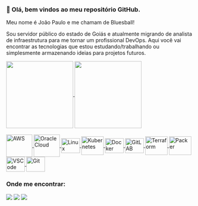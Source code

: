 ### 👋 Olá, bem vindos ao meu repositório GitHub.
Meu nome é João Paulo e me chamam de Bluesball!

Sou servidor público do estado de Goiás e atualmente migrando de analista de infraestrutura para me tornar um profissional DevOps.
Aqui você vai encontrar as tecnologias que estou estudando/trabalhando ou simplesmente armazenando ideias para projetos futuros.

<div align="display: inline_block">
  <a href="https://github.com/bluesball/">
  <img align="center" height="180em" src="https://github-readme-stats.vercel.app/api?username=bluesball&show_icons=true&theme=chartreuse-dark&include_all_commits=true&count_private=true"/>
  <img align="center" height="180em" src="https://github-readme-stats.vercel.app/api/top-langs/?username=bluesball&show_icons=true&langs_count=7&theme=chartreuse-dark"/>
</div>
<div style="display: inline_block"><br>
  <img align="center" alt="AWS" height="60" width="70" src="https://cdn.jsdelivr.net/gh/devicons/devicon/icons/amazonwebservices/amazonwebservices-original-wordmark.svg">
  <img align="center" alt="Oracle Cloud" height="60" width="70" src="https://cdn.jsdelivr.net/gh/devicons/devicon/icons/oracle/oracle-original.svg">
  <img align="center" alt="Linux" height="40" width="50" src="https://cdn.jsdelivr.net/gh/devicons/devicon/icons/linux/linux-original.svg">
  <img align="center" alt="Kubernetes" height="50" width="60" src="https://cdn.jsdelivr.net/gh/devicons/devicon/icons/kubernetes/kubernetes-plain-wordmark.svg">
  <img align="center" alt="Docker" height="40" width="50" src="https://cdn.jsdelivr.net/gh/devicons/devicon/icons/docker/docker-original-wordmark.svg">
  <img align="center" alt="GitLAB" height="40" width="50" src="https://cdn.jsdelivr.net/gh/devicons/devicon/icons/gitlab/gitlab-original-wordmark.svg">
  <img align="center" alt="Terraform" height="50" width="60" src="https://www.vectorlogo.zone/logos/terraformio/terraformio-ar21.svg">   
  <img align="center" alt="Packer" height="50" width="60" src="https://cdn.jsdelivr.net/gh/devicons/devicon/icons/packer/packer-original-wordmark.svg">
  <img align="center" alt="VSCode" height="40" width="50" src="https://cdn.jsdelivr.net/gh/devicons/devicon/icons/visualstudio/visualstudio-plain.svg">
  <img align="center" alt="Git" height="40" width="50" src="https://cdn.jsdelivr.net/gh/devicons/devicon/icons/git/git-plain-wordmark.svg">   
  </a>
</div>

### Onde me encontrar:
<div> 
 <a href = "mailto:bluesball@gmail.com"><img src="https://img.shields.io/badge/Gmail-D14836?style=for-the-badge&logo=gmail&logoColor=white" target="_blank"></a>
 <a href="https://www.linkedin.com/in/joaopauloscosta"><img src="https://img.shields.io/badge/-LinkedIn-%230077B5?style=for-the-badge&logo=linkedin&logoColor=white" target="_blank"></a>
<a href="https://twitter.com/Bluesball02"><img src="https://img.shields.io/badge/Twitter-1DA1F2?style=for-the-badge&logo=twitter&logoColor=white" target="_blank"></a>

</div>

